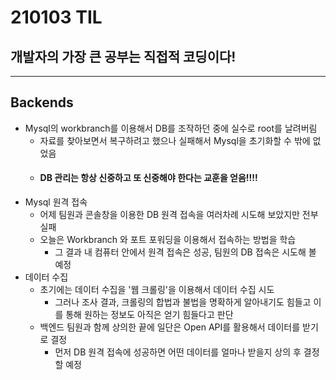 # 210103 TIL
## 개발자의 가장 큰 공부는 직접적 코딩이다!
-----------------------
## Backends
  * Mysql의 workbranch를 이용해서 DB를 조작하던 중에 실수로 root를 날려버림
    * 자료를 찾아보면서 복구하려고 했으나 실패해서 Mysql을 초기화할 수 밖에 없었음
    * #### DB 관리는 항상 신중하고 또 신중해야 한다는 교훈을 얻음!!!!
  * Mysql 원격 접속
    * 어제 팀원과 콘솔창을 이용한 DB 원격 접속을 여러차례 시도해 보았지만 전부 실패
    * 오늘은 Workbranch 와 포트 포워딩을 이용해서 접속하는 방법을 학습
      * 그 결과 내 컴퓨터 안에서 원격 접속은 성공, 팀원의 DB 접속은 시도해 볼 예정
  * 데이터 수집
    * 초기에는 데이터 수집을 '웹 크롤링'을 이용해서 데이터 수집 시도
      * 그러나 조사 결과, 크롤링의 합법과 불법을 명확하게 알아내기도 힘들고 이를 통해 원하는 정보도 아직은 얻기 힘들다고 판단
    * 백엔드 팀원과 함께 상의한 끝에 일단은 Open API를 활용해서 데이터를 받기로 결정
      * 먼저 DB 원격 접속에 성공하면 어떤 데이터를 얼마나 받을지 상의 후 결정할 예정
